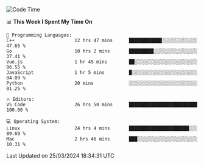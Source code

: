 
<!--START_SECTION:waka-->
![Code Time](http://img.shields.io/badge/Code%20Time-1%2C707%20hrs%2053%20mins-blue)

📊 **This Week I Spent My Time On** 

```text
💬 Programming Languages: 
C++                      12 hrs 47 mins      ████████████░░░░░░░░░░░░░   47.65 % 
Go                       10 hrs 2 mins       █████████░░░░░░░░░░░░░░░░   37.41 % 
Vue.js                   1 hr 45 mins        ██░░░░░░░░░░░░░░░░░░░░░░░   06.55 % 
JavaScript               1 hr 5 mins         █░░░░░░░░░░░░░░░░░░░░░░░░   04.09 % 
Python                   20 mins             ░░░░░░░░░░░░░░░░░░░░░░░░░   01.25 % 

🔥 Editors: 
VS Code                  26 hrs 50 mins      █████████████████████████   100.00 % 

💻 Operating System: 
Linux                    24 hrs 4 mins       ██████████████████████░░░   89.69 % 
Mac                      2 hrs 46 mins       ███░░░░░░░░░░░░░░░░░░░░░░   10.31 % 
```


 Last Updated on 25/03/2024 18:34:31 UTC
<!--END_SECTION:waka-->

